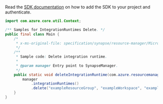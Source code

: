 Read the [SDK documentation](https://github.com/Azure/azure-sdk-for-java/blob/azure-resourcemanager-synapse_1.0.0-beta.3/sdk/synapse/azure-resourcemanager-synapse/README.md) on how to add the SDK to your project and authenticate.

```java
import com.azure.core.util.Context;

/** Samples for IntegrationRuntimes Delete. */
public final class Main {
    /*
     * x-ms-original-file: specification/synapse/resource-manager/Microsoft.Synapse/preview/2021-06-01-preview/examples/IntegrationRuntimes_Delete.json
     */
    /**
     * Sample code: Delete integration runtime.
     *
     * @param manager Entry point to SynapseManager.
     */
    public static void deleteIntegrationRuntime(com.azure.resourcemanager.synapse.SynapseManager manager) {
        manager
            .integrationRuntimes()
            .delete("exampleResourceGroup", "exampleWorkspace", "exampleIntegrationRuntime", Context.NONE);
    }
}
```
